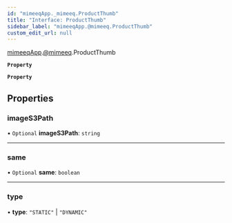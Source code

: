 ```yaml
---
id: "mimeeqApp._mimeeq.ProductThumb"
title: "Interface: ProductThumb"
sidebar_label: "mimeeqApp.@mimeeq.ProductThumb"
custom_edit_url: null
---
```


[mimeeqApp](../modules/mimeeqApp.md).[@mimeeq](../namespaces/mimeeqApp._mimeeq.md).ProductThumb

**`Property`**

**`Property`**

## Properties

### imageS3Path

• `Optional` **imageS3Path**: `string`

___

### same

• `Optional` **same**: `boolean`

___

### type

• **type**: ``"STATIC"`` \| ``"DYNAMIC"``

